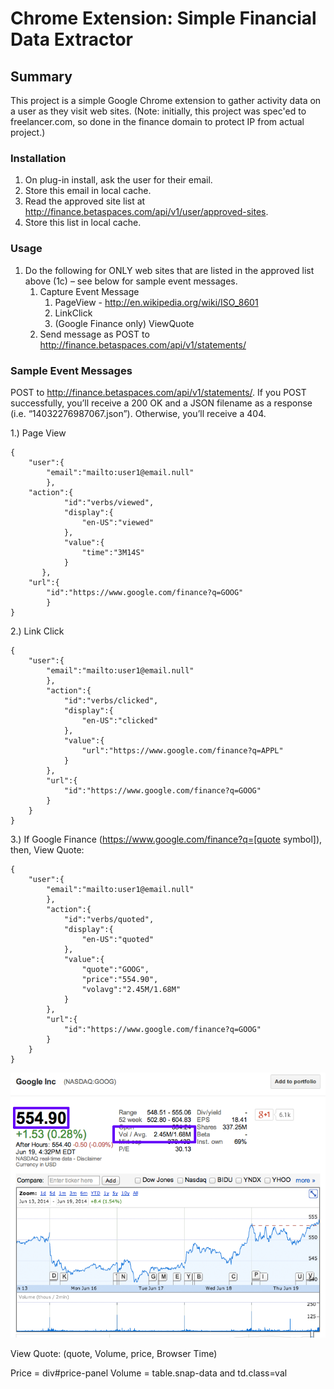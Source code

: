 # Chrome Extension:  Simple Financial Data Extractor

## Summary

This project is a simple Google Chrome extension to gather activity data on a user as they visit web sites.  (Note:  initially, this project was spec'ed to freelancer.com, so done in the finance domain to protect IP from actual project.)  


### Installation

   1. On plug-in install, ask the user for their email.
   2. Store this email in local cache.
   3. Read the approved site list at http://finance.betaspaces.com/api/v1/user/approved-sites.
   4. Store this list in local cache.


### Usage

   1. Do the following for ONLY web sites that are listed in the approved list above (1c) – see below for sample event messages.
      1. Capture Event Message
         1. PageView - http://en.wikipedia.org/wiki/ISO_8601
         2. LinkClick
         3. (Google Finance only) ViewQuote
      1. Send message as POST to http://finance.betaspaces.com/api/v1/statements/


### Sample Event Messages

POST to http://finance.betaspaces.com/api/v1/statements/.  If you POST successfully, you’ll receive a 200 OK and a JSON filename as a response (i.e. “14032276987067.json”).  Otherwise, you’ll receive a 404.

1.) Page View

	{
    	"user":{
        	"email":"mailto:user1@email.null"
        	},
        "action":{
            	"id":"verbs/viewed",
            	"display":{
                	"en-US":"viewed"
            	},
            	"value":{
                	"time":"3M14S"
            	}
	       },
    	"url":{
        	"id":"https://www.google.com/finance?q=GOOG"
        	}
	}


2.) Link Click


	{
    	"user":{
        	"email":"mailto:user1@email.null"
        	},
        	"action":{
            	"id":"verbs/clicked",
            	"display":{
                	"en-US":"clicked"
            	},
            	"value":{
                	"url":"https://www.google.com/finance?q=APPL"
            	}
        	},
        	"url":{
            	"id":"https://www.google.com/finance?q=GOOG"
        	}
    	}
	}


3.) If Google Finance (https://www.google.com/finance?q=[quote symbol]), then, View Quote:

	{
    	"user":{
        	"email":"mailto:user1@email.null"
        	},
        	"action":{
            	"id":"verbs/quoted",
            	"display":{
                	"en-US":"quoted"
            	},
            	"value":{
                	"quote":"GOOG",
                	"price":"554.90",
                	"volavg":"2.45M/1.68M"
            	}
        	},
        	"url":{
            	"id":"https://www.google.com/finance?q=GOOG"
        	}
    	}
	}

![image](GoogleFinance.png)

View Quote: (quote, Volume, price, Browser Time)

Price = div#price-panel
Volume = table.snap-data and td.class=val
